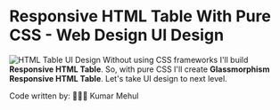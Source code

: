 # Responsive HTML Table With Pure CSS - Web Design UI Design
![HTML Table UI Design](images/screenshot.jpg)
Without using CSS frameworks I'll build **Responsive HTML Table**. So, with pure CSS I'll  create **Glassmorphism Responsive HTML Table**. Let's take UI design to next level.

Code written by:
👨🏻‍⚕️ Kumar Mehul
